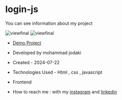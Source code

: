 ﻿# login-js
You can see information about my project

![viewfinal](https://imgurl.ir/uploads/i714324_Screenshot_107.png)
![viewfinal](https://imgurl.ir/uploads/a218897_Screenshot_106.png)

- [Demo Project](https://mohammadjodaki.github.io/login-js/)

- Developed by mohammad jodaki

- Created - 2024-07-22

- Technologies Used - Html , css , javascript

- Frontend

- How to reach me : with my [instagram](https://www.instagram.com/mohammad_jodaki_web) and [linkedin](https://www.linkedin.com/in/mohammad-jodakian/)
